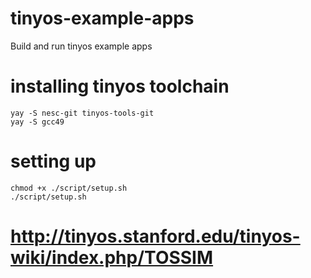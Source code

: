 # tinyos-example-apps
Build and run tinyos example apps

# installing tinyos toolchain
```
yay -S nesc-git tinyos-tools-git
yay -S gcc49
```

# setting up
```
chmod +x ./script/setup.sh
./script/setup.sh
```



# http://tinyos.stanford.edu/tinyos-wiki/index.php/TOSSIM



